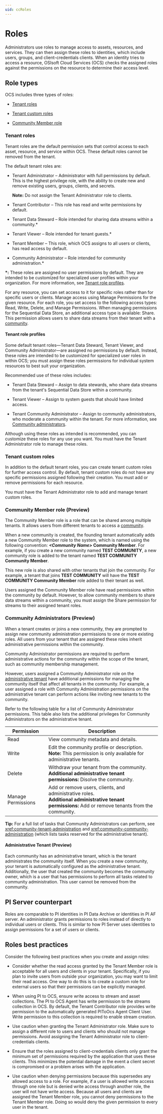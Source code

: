 ```yaml
---
uid: ccRoles
---
```


# Roles

Administrators use roles to manage access to assets, resources, and services. They can then assign these roles to identities, which include users, groups, and client-credentials clients. When an identity tries to access a resource, OSIsoft Cloud Services (OCS) checks the assigned roles against the permissions on the resource to determine their access level.

## Role types

OCS includes three types of roles:

- [Tenant roles](#tenant-roles)

- [Tenant custom roles](#tenant-custom-roles)

- [Community Member role](#community-member-role-preview)

### Tenant roles

Tenant roles are the default permission sets that control access to each asset, resource, and service within OCS. These default roles cannot be removed from the tenant. 

The default tenant roles are:

- Tenant Administrator – Administrator with full permissions by default. This is the highest privilege role, with the ability to create new and remove existing users, groups, clients, and secrets.

  **Note:** Do not assign the Tenant Administrator role to clients.

- Tenant Contributor – This role has read and write permissions by default.

- Tenant Data Steward – Role intended for sharing data streams within a community.*

- Tenant Viewer – Role intended for tenant guests.*

- Tenant Member – This role, which OCS assigns to all users or clients, has read access by default.

- Community Administrator – Role intended for community administration.*

__*:__ These roles are assigned no user permissions by default. They are intended to be customized for specialized user profiles within your organization. For more information, see [Tenant role profiles](#tenant-role-profiles).

For any resource, you can set access to it for specific roles rather than for specific users or clients. Manage access using Manage Permissions for the given resource. For each role, you set access to the following access types: Read, Write, Delete, and Manage Permissions. When managing permissions for the Sequential Data Store, an additional access type is available: Share. This permission allows users to share data streams from their tenant with a [community](xref:communities).

#### Tenant role profiles

Some default tenant roles—Tenant Data Steward, Tenant Viewer, and Community Administrator—are assigned no permissions by default. Instead, these roles are intended to be customized for specialized user roles in within OCS; you must assign these roles permissions for individual system resources to best suit your organization. 

Recommended use of these roles includes:

- Tenant Data Steward – Assign to data stewards, who share data streams from the tenant's Sequential Data Store within a community.

- Tenant Viewer – Assign to system guests that should have limited access.

- Tenant Community Administrator – Assign to community administrators, who moderate a community within the tenant. For more information, see [Community administrators](#community-administrators-preview).

Although using these roles as intended is recommended, you can customize these roles for any use you want. You must have the Tenant Administrator role to manage these roles.

### Tenant custom roles 

In addition to the default tenant roles, you can create tenant custom roles for further access control. By default, tenant custom roles do not have any specific permissions assigned following their creation. You must add or remove permissions for each resource.

You must have the Tenant Administrator role to add and manage tenant custom roles.

### Community Member role (Preview)

The Community Member role is a role that can be shared among multiple tenants. It allows users from different tenants to access a [community](xref:communities).

When a new community is created, the founding tenant automatically adds a new Community Member role to the system, which is named using the following convention: **_\<Community Name\>_ Community Member**. For example, if you create a new community named **TEST COMMUNITY**, a new community role is added to the tenant named **TEST COMMUNITY Community Member**.

This new role is also shared with other tenants that join the community. For example, a tenant that joins **TEST COMMUNITY** will have the **TEST COMMUNITY Community Member** role added to their tenant as well. 

Users assigned the Community Member role have read permissions within the community by default. However, to allow community members to share data streams within a community, you must assign the Share permission for streams to their assigned tenant roles.

### Community Administrators (Preview)

When a tenant creates or joins a new community, they are prompted to assign new community administration permissions to one or more existing roles. All users from your tenant that are assigned these roles inherit administrative permissions within the community.

Community Administrator permissions are required to perform administrative actions for the community within the scope of the tenant, such as community membership management.

However, users assigned a Community Administrator role on the [administrative tenant](#administrative-tenant-preview) have additional permissions for managing the community itself that affect all tenants in the community. For example, a user assigned a role with Community Administration permissions on the administrative tenant can perform actions like inviting new tenants to the community.

Refer to the following table for a list of Community Administrator permissions. This table also lists the additional privileges for Community Administrators on the administrative tenant.

Permission | Description
--|--
Read | View community metadata and details.
Write | Edit the community profile or description.<br/>**Note:** This permission is only available for administrative tenants.
Delete | Withdraw your tenant from the community.<br/>**Additional administrative tenant permissions:** Disolve the community. 
Manage Permissions | Add or remove users, clients, and administrative roles.<br/>**Additional administrative tenant permissions:** Add or remove tenants from the community.

**Tip:** For a full list of tasks that Community Administrators can perform, see <xref:community-tenant-administration> and <xref:community-community-administration> (which lists tasks reserved for the administrative tenant).

#### Administrative Tenant (Preview)

Each community has an administrative tenant, which is the tenant administrates the community itself. When you create a new community, your tenant is automatically configured as the administrative tenant. Additionally, the user that created the community becomes the community owner, which is a user that has permissions to perform all tasks related to community administration. This user cannot be removed from the community.

## <a name="roles-pi-server"></a>PI Server counterpart

Roles are comparable to PI identities in PI Data Archive or identities in PI AF server. An administrator grants permissions to roles instead of directly to individual users or clients. This is similar to how PI Server uses identities to assign permissions for a set of users or clients.

## <a name="roles-bp"></a>Roles best practices

Consider the following best practices when you create and assign roles:

- Consider whether the read access granted by the Tenant Member role is acceptable for all users and clients in your tenant. Specifically, if you plan to invite users from outside your organization, you may want to limit their read access. One way to do this is to create a custom role for external users so that their permissions can be explicitly managed.
 
- When using PI to OCS, ensure write access to stream and asset collections. The PI to OCS Agent has write permission to the streams collection in OCS. By default, the Tenant Contributor role provides write permission to the automatically generated PIToOcs Agent Client User. Write permission to this collection is required to enable stream creation.

- Use caution when granting the Tenant Administrator role. Make sure to assign a different role to users and clients who should not manage permissions. Avoid assigning the Tenant Administrator role to client-credentials clients.

- Ensure that the roles assigned to client-credentials clients only grant the minimum set of permissions required by the application that uses these clients. This minimizes the potential damage in the event a client secret is compromised or a problem arises with the application.

- Use caution when denying permissions because this supersedes any allowed access to a role. For example, if a user is allowed write access through one role but is denied write access through another role, the user will not have write access. Because all users and clients are assigned the Tenant Member role, you cannot deny permissions to the Tenant Member role. Doing so would deny the given permission to every user in the tenant.

